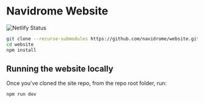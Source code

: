 # Navidrome Website
![Netlify Status](https://img.shields.io/netlify/fc69beaf-8f79-41a0-9032-5dc4e9221acf?style=for-the-badge)

```bash
git clone --recurse-submodules https://github.com/navidrome/website.git
cd website
npm install
```

## Running the website locally

Once you've cloned the site repo, from the repo root folder, run:

```
npm run dev
```
